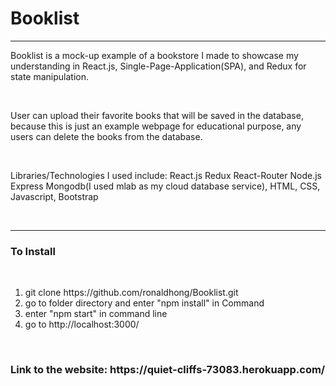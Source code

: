 <h1>Booklist</h1>
<hr>
<p>Booklist is a mock-up example of a bookstore I made to showcase my understanding in React.js, Single-Page-Application(SPA), and Redux for state manipulation.</p>
<br>
<p>User can upload their favorite books that will be saved in the database, because this is just an example webpage for educational purpose, any users can delete the books from the database.</p>
<br>
<p>Libraries/Technologies I used include: React.js Redux React-Router Node.js Express Mongodb(I used mlab as my cloud database service), HTML, CSS, Javascript, Bootstrap </p>
<br>
<hr>
<h3>To Install</h3>
<br>
<ol>
  <li>git clone https://github.com/ronaldhong/Booklist.git</li>
  <li>go to folder directory and enter "npm install" in Command</li>
  <li>enter "npm start" in command line</li>
  <li>go to http://localhost:3000/</li>
</ol>
<br>
<h3>Link to the website: https://quiet-cliffs-73083.herokuapp.com/</h3>

